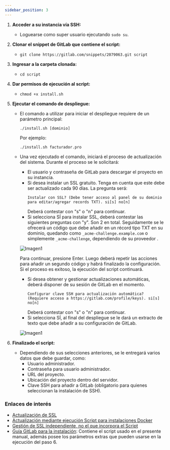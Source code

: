 ```yaml
---
sidebar_position: 3
---
```



1. **Acceder a su instancia vía SSH:**
   - Loguearse como super usuario ejecutando `sudo su`.
   
2. **Clonar el snippet de GitLab que contiene el script:**
   - `git clone https://gitlab.com/snippets/2079063.git script`

3. **Ingresar a la carpeta clonada:**
   - `cd script`

4. **Dar permisos de ejecución al script:**
   - `chmod +x install.sh`

5. **Ejecutar el comando de despliegue:**
   - El comando a utilizar para iniciar el despliegue requiere de un parámetro principal:
     ```
     ./install.sh [dominio]
     ```
     Por ejemplo:
     ```
     ./install.sh facturador.pro
     ```
   - Una vez ejecutado el comando, iniciará el proceso de actualización del sistema. Durante el proceso se le solicitará:
     - El usuario y contraseña de GitLab para descargar el proyecto en su instancia.
     - Si desea instalar un SSL gratuito. Tenga en cuenta que este debe ser actualizado cada 90 días. La pregunta será:
       ```
       Instalar con SSL? (Debe tener acceso al panel de su dominio para editar/agregar records TXT). si[s] no[n]
       ```
       Deberá contestar con "s" o "n" para continuar.
     - Si selecciona SÍ para instalar SSL, deberá contestar las siguientes preguntas con "y". Son 2 en total. Seguidamente se le ofrecerá un código que debe añadir en un récord tipo TXT en su dominio, quedando como `_acme-challenge.example.com` o simplemente `_acme-challenge`, dependiendo de su proveedor .
     
      ![Imagen1](https://i.ibb.co/47L8R3m/Imagen2.png)
 
   


       Para continuar, presione Enter. Luego deberá repetir las acciones para añadir un segundo código y habrá finalizado la configuración. Si el proceso es exitoso, la ejecución del script continuará.
     - Si desea obtener y gestionar actualizaciones automáticas, deberá disponer de su sesión de GitLab en el momento.
       ```
       Configurar clave SSH para actualización automática? (Requiere acceso a https://gitlab.com/profile/keys). si[s] no[n]
       ```
       Deberá contestar con "s" o "n" para continuar.
     - Si selecciona SÍ, al final del despliegue se le dará un extracto de texto que debe añadir a su configuración de GitLab.

    
     ![Imagen1](https://i.ibb.co/rG3YRGc/Imagen3.png)



6. **Finalizado el script:**
   - Dependiendo de sus selecciones anteriores, se le entregará varios datos que debe guardar, como:
     - Usuario administrador.
     - Contraseña para usuario administrador.
     - URL del proyecto.
     - Ubicación del proyecto dentro del servidor.
     - Clave SSH para añadir a GitLab (obligatorio para quienes seleccionan la instalación de SSH).



### Enlaces de interés

- [Actualización de SSL](actualizacion_ssl_link)
- [Actualización mediante ejecución Script para instalaciones Docker](actualizacion_docker_link)
- [Gestión de SSL independiente, no el que incorpora el Script](gestion_ssl_link)
- [Guía GitLab para la instalación](guia_gitlab_link): Contiene el script usado en el presente manual, además posee los parámetros extras que pueden usarse en la ejecución del paso 6.
